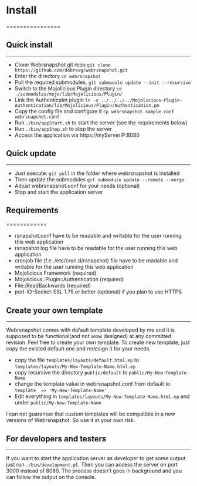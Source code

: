 # Install
================



## Quick install
----------------

* Clone Webrsnapshot git repo `git clone https://github.com/dobrevg/webrsnapshot.git`
* Enter the directory `cd webrsnapshot`
* Pull the required submodules. `git submodule update --init --recursive`
* Switch to the Mojolicious Plugin directory `cd ./submodules/mojo/lib/Mojolicious/Plugin/`
* Link the Authenticatin plugin `ln -s ../../../../Mojolicious-Plugin-Authentication/lib/Mojolicious/Plugin/Authentication.pm`
* Copy the config file and configure it `cp webrsnapshot.sample.conf webrsnapshot.conf`
* Run `./bin/appStart.sh` to start the server (see the requirements below)
* Run `./bin/appStop.sh` to stop the server
* Access the application via https://myServerIP:8080


## Quick update
----------------

* Just execute: `git pull` in the folder where webrsnapshot is installed
* Then update the submodules `git submodule update --remote --merge`
* Adjust webrsnapshot.conf for your needs (optional)
* Stop and start the application server


## Requirements
============ 

* rsnapshot.conf have to be readable and writable for the user running this web application
* rsnapshot log file have to be readable for the user running this web application
* cronjob file (f.e. /etc/cron.d/rsnapshot) file have to be readable and writable for the user running this web application
* Mojolicious Framework (required)
* Mojolicious::Plugin::Authentication (required)
* File::ReadBackwards (required)
* perl-IO-Socket-SSL 1.75 or better (optional) if you plan to use HTTPS


## Create your own template
----------------

Webrsnapshot comes with default template developed by me and it is supposed to be functional(and not wow designed) at any committed revision. Feel free to create your own template. To create new template, just copy the existed default one and redesign it for your needs.

* copy the file `templates/layouts/default.html.ep` to `templates/layouts/My-New-Template-Name.html.ep`
* copy recursive the directory `public/default` to `public/My-New-Template-Name`
* change the template value in webrsnapshot.conf from default to `template  => 'My-New-Template-Name'`
* Edit everything in `templates/layouts/My-New-Template-Name.html.ep` and under `public/My-New-Template-Name`

I can not guarantee that custom templates will be compatible in a new versions of Webrsnapshot. So use it at your own risk.

## For developers and testers
----------------

If you want to start the application server as developer to get some output just run `./bin/development.pl`. Then you can access the server on port 3000 instead of 8080. The process doesn't goes in background and you can follow the output on the console. 
